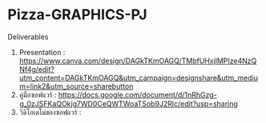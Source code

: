 # Pizza-GRAPHICS-PJ

Deliverables
1. Presentation : https://www.canva.com/design/DAGkTKmOAGQ/TMbfUHxjlMPIze4NzQNf4g/edit?utm_content=DAGkTKmOAGQ&utm_campaign=designshare&utm_medium=link2&utm_source=sharebutton
2. คู่มือซอฟแวร์ : https://docs.google.com/document/d/1nRhGzg-g_0zJSFKaQOkjg7WD0CeQWTWoaTSob9J2Rlc/edit?usp=sharing
3. วิดิโอเดโม่ของซอฟแวร์ : 

